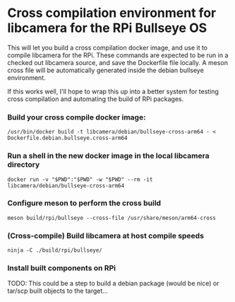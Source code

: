 # Cross compilation environment for libcamera for the RPi Bullseye OS

This will let you build a cross compilation docker image, and use it to compile libcamera for the RPi.
These commands are expected to be run in a checked out libcamera source, and save the Dockerfile file locally. A meson cross file will be automatically generated inside the debian bullseye environment.

If this works well, I'll hope to wrap this up into a better system for testing cross compilation and automating the build of RPi packages.

### Build your cross compile docker image:

`/usr/bin/docker build -t libcamera/debian/bullseye-cross-arm64 - < Dockerfile.debian.bullseye.cross-arm64`

### Run a shell in the new docker image in the local libcamera directory
`docker run -v "$PWD":"$PWD" -w "$PWD" --rm -it libcamera/debian/bullseye-cross-arm64`

### Configure meson to perform the cross build
`meson build/rpi/bullseye --cross-file /usr/share/meson/arm64-cross`

### (Cross-compile) Build libcamera at host compile speeds
`ninja -C ./build/rpi/bullseye/`

### Install built components on RPi

TODO: This could be a step to build a debian package (would be nice) or tar/scp built objects to the target...
